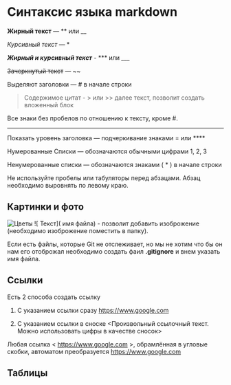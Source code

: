 # Cинтаксис языка markdown #

 **Жирный текст** — ** или  __ 

 *Курсивный текст*  — *

 ***Жирный и курсивный текст***  - *** или  ___ 

  ~~Зачеркнутый текст~~ — ~~

 Выделяют заголовки — # в начале строки

 > Содержимое цитат - > или >> далее текст,  позволит создать вложенный блок

Все знаки без пробелов по отношению к тексту, кроме #.
********************************************
Показать уровень заголовка —
подчеркивание знаками = или ****

Нумерованные Списки — обозначаются
обычными цифрами 1, 2, 3

 Ненумерованные cписки — обозначаются
знаками ( * ) в начале строки

  Не используйте пробелы или табуляторы перед абзацами.
Абзац необходимо выровнять по левому краю.

## Картинки и фото ##
![ Цветы ](1.jpeg) ![ Текст]( имя файла) - позволит добавить изоброжение (необходимо изоброжение поместить в папку).

Если есть файлы, которые Git не отслеживает, но мы не хотим что бы он нам его отоброжал необходимо создать фаил **.gitignore**  и внем указать имя файла.

## Ссылки ##

Есть 2 способа создать ссылку

1. С указанием ссылки сразу <https://www.google.com>

2. С указанием ссылки в сноске <Произвольный ссылочный текст. Можно использовать цифры в качестве сносок>

Любая ссылка < https://www.google.com >, обрамлённая в угловые скобки, автоматом преобразуется 
<https://www.google.com>



## Таблицы ##